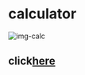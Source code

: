 # calculator
![img-calc](https://play-lh.googleusercontent.com/4t4UzhEQghV5HofM2QKrtm_LtEUMBRlwgHJ--8pUYcYKHN_5QqyKBsJLTZ54OAPBR0U)
## click[here](https://alireza-shokri.github.io/calculator/)
